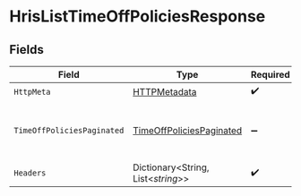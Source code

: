 # HrisListTimeOffPoliciesResponse


## Fields

| Field                                                                           | Type                                                                            | Required                                                                        | Description                                                                     |
| ------------------------------------------------------------------------------- | ------------------------------------------------------------------------------- | ------------------------------------------------------------------------------- | ------------------------------------------------------------------------------- |
| `HttpMeta`                                                                      | [HTTPMetadata](../../Models/Components/HTTPMetadata.md)                         | :heavy_check_mark:                                                              | N/A                                                                             |
| `TimeOffPoliciesPaginated`                                                      | [TimeOffPoliciesPaginated](../../Models/Components/TimeOffPoliciesPaginated.md) | :heavy_minus_sign:                                                              | The list of time off policies was retrieved.                                    |
| `Headers`                                                                       | Dictionary<String, List<*string*>>                                              | :heavy_check_mark:                                                              | N/A                                                                             |